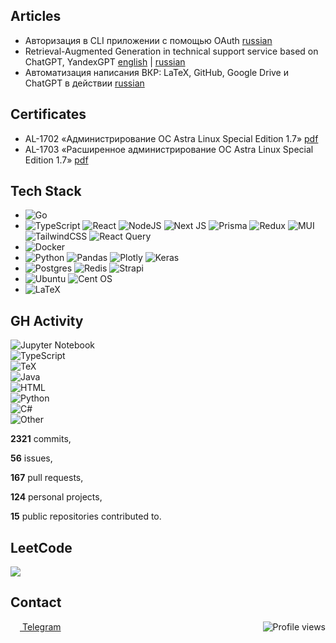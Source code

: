 ## Articles

* Авторизация в CLI приложении с помощью OAuth [russian](https://habr.com/ru/articles/786320/)
* Retrieval-Augmented Generation in technical support service based on ChatGPT, YandexGPT [english](https://medium.com/@valery.verkhoturov1505/retrieval-augmented-generation-in-technical-support-based-on-yandexgpt-c5c69f3b13bf) | [russian](https://habr.com/ru/articles/784298/)
* Автоматизация написания ВКР: LaTeX, GitHub, Google Drive и ChatGPT в действии [russian](https://habr.com/ru/articles/753350/)

## Certificates

* AL-1702 «Администрирование ОС Astra Linux Special Edition 1.7» [pdf](/certificates/AL_1702.pdf)
* AL-1703 «Расширенное администрирование ОС Astra Linux Special Edition 1.7» [pdf](/certificates/AL_1703.pdf)

## Tech Stack

* ![Go](https://img.shields.io/badge/go-%2300ADD8.svg?style=for-the-badge&logo=go&logoColor=white)
* ![TypeScript](https://img.shields.io/badge/typescript-%23007ACC.svg?style=for-the-badge&logo=typescript&logoColor=white) ![React](https://img.shields.io/badge/react-%2320232a.svg?style=for-the-badge&logo=react&logoColor=%2361DAFB) ![NodeJS](https://img.shields.io/badge/node.js-6DA55F?style=for-the-badge&logo=node.js&logoColor=white) ![Next JS](https://img.shields.io/badge/Next-black?style=for-the-badge&logo=next.js&logoColor=white) ![Prisma](https://img.shields.io/badge/Prisma-3982CE?style=for-the-badge&logo=Prisma&logoColor=white) ![Redux](https://img.shields.io/badge/redux-%23593d88.svg?style=for-the-badge&logo=redux&logoColor=white) ![MUI](https://img.shields.io/badge/MUI-%230081CB.svg?style=for-the-badge&logo=mui&logoColor=white) ![TailwindCSS](https://img.shields.io/badge/tailwindcss-%2338B2AC.svg?style=for-the-badge&logo=tailwind-css&logoColor=white) ![React Query](https://img.shields.io/badge/-React%20Query-FF4154?style=for-the-badge&logo=react%20query&logoColor=white)
* ![Docker](https://img.shields.io/badge/docker-%230db7ed.svg?style=for-the-badge&logo=docker&logoColor=white)
* ![Python](https://img.shields.io/badge/python-3670A0?style=for-the-badge&logo=python&logoColor=ffdd54) ![Pandas](https://img.shields.io/badge/pandas-%23150458.svg?style=for-the-badge&logo=pandas&logoColor=white) ![Plotly](https://img.shields.io/badge/Plotly-%233F4F75.svg?style=for-the-badge&logo=plotly&logoColor=white) ![Keras](https://img.shields.io/badge/Keras-%23D00000.svg?style=for-the-badge&logo=Keras&logoColor=white)
* ![Postgres](https://img.shields.io/badge/postgres-%23316192.svg?style=for-the-badge&logo=postgresql&logoColor=white) ![Redis](https://img.shields.io/badge/redis-%23DD0031.svg?style=for-the-badge&logo=redis&logoColor=white) ![Strapi](https://img.shields.io/badge/strapi-%232E7EEA.svg?style=for-the-badge&logo=strapi&logoColor=white)
* ![Ubuntu](https://img.shields.io/badge/Ubuntu-E95420?style=for-the-badge&logo=ubuntu&logoColor=white) ![Cent OS](https://img.shields.io/badge/cent%20os-002260?style=for-the-badge&logo=centos&logoColor=F0F0F0)
* ![LaTeX](https://img.shields.io/badge/latex-%23008080.svg?style=for-the-badge&logo=latex&logoColor=white)

## GH Activity

![Jupyter Notebook](https://img.shields.io/static/v1?style=flat&label=%E2%A0%80&color=555&labelColor=%23DA5B0B&message=Jupyter%20Notebook%EF%B8%B137.9%25)
<br>
![TypeScript](https://img.shields.io/static/v1?style=flat&label=%E2%A0%80&color=555&labelColor=%233178c6&message=TypeScript%EF%B8%B121.9%25)
<br>
![TeX](https://img.shields.io/static/v1?style=flat&label=%E2%A0%80&color=555&labelColor=%233D6117&message=TeX%EF%B8%B120.2%25)
<br>
![Java](https://img.shields.io/static/v1?style=flat&label=%E2%A0%80&color=555&labelColor=%23b07219&message=Java%EF%B8%B16.6%25)
<br>
![HTML](https://img.shields.io/static/v1?style=flat&label=%E2%A0%80&color=555&labelColor=%23e34c26&message=HTML%EF%B8%B16%25)
<br>
![Python](https://img.shields.io/static/v1?style=flat&label=%E2%A0%80&color=555&labelColor=%233572A5&message=Python%EF%B8%B11.7%25)
<br>
![C#](https://img.shields.io/static/v1?style=flat&label=%E2%A0%80&color=555&labelColor=%23178600&message=C%23%EF%B8%B11.6%25)
<br>
![Other](https://img.shields.io/static/v1?style=flat&label=%E2%A0%80&color=555&labelColor=%23ededed&message=Other%EF%B8%B13.6%25)
<br>

**2321** commits,

**56** issues,

**167** pull requests,

**124** personal projects,

**15** public repositories contributed to.

## LeetCode
[<img src="https://leetcard.jacoblin.cool/ValeryVerkhoturov?theme=dark">](https://leetcode.com/u/ValeryVerkhoturov/)

## Contact
[<img align="center" width="15px" src="https://cdn.svarun.dev/social/telegram.svg"/> Telegram](https://t.me/ValerianaOfficinalis) <img align="right" alt="Profile views" src="https://komarev.com/ghpvc/?username=ValeryVerkhoturov&style=flat" />
